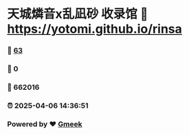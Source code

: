 # 天城燐音x乱凪砂 收录馆 :link: https://yotomi.github.io/rinsa 
### :page_facing_up: [63](https://yotomi.github.io/rinsa/tag.html) 
### :speech_balloon: 0 
### :hibiscus: 662016 
### :alarm_clock: 2025-04-06 14:36:51 
### Powered by :heart: [Gmeek](https://github.com/Meekdai/Gmeek)
